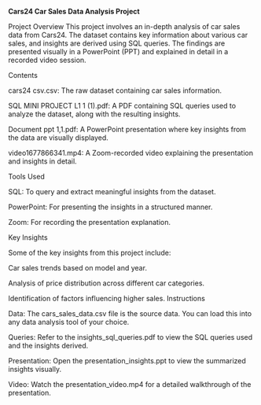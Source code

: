 **Cars24 Car Sales Data Analysis Project**

Project Overview
This project involves an in-depth analysis of car sales data from Cars24. The dataset contains key information about various car sales, and insights are derived using SQL queries. The findings are presented visually in a PowerPoint (PPT) and explained in detail in a recorded video session.

Contents

cars24 csv.csv: The raw dataset containing car sales information.

SQL MINI PROJECT L1 1 (1).pdf: A PDF containing SQL queries used to analyze the dataset, along with the resulting insights.

Document ppt 1,1.pdf: A PowerPoint presentation where key insights from the data are visually displayed.

video1677866341.mp4: A Zoom-recorded video explaining the presentation and insights in detail.

Tools Used

SQL: To query and extract meaningful insights from the dataset.

PowerPoint: For presenting the insights in a structured manner.

Zoom: For recording the presentation explanation.

Key Insights

Some of the key insights from this project include:

Car sales trends based on model and year.

Analysis of price distribution across different car categories.

Identification of factors influencing higher sales.
Instructions

Data: The cars_sales_data.csv file is the source data. You can load this into any data analysis tool of your choice.

Queries: Refer to the insights_sql_queries.pdf to view the SQL queries used and the insights derived.

Presentation: Open the presentation_insights.ppt to view the summarized insights visually.

Video: Watch the presentation_video.mp4 for a detailed walkthrough of the presentation.
